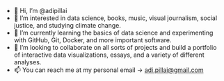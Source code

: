 - 👋 Hi, I’m @adipillai
- 👀 I’m interested in data science, books, music, visual journalism, social justice, and studying climate change. 
- 🌱 I’m currently learning the basics of data science and experimenting with GitHub, Git, Docker, and more important software. 
- 💞️ I’m looking to collaborate on all sorts of projects and build a portfolio of interactive data visualizations, essays, and a variety of different analyses. 
- 📫 You can reach me at my personal email -> adi.pillai@gmail.com

<!---
adipillai/adipillai is a ✨ special ✨ repository because its `README.md` (this file) appears on your GitHub profile.
You can click the Preview link to take a look at your changes.
--->

